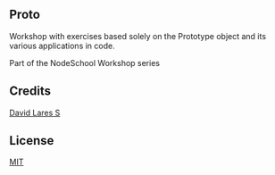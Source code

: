 ## Proto

Workshop with exercises based solely on the Prototype object and its various applications in code.

Part of the NodeSchool Workshop series

## Credits
[David Lares S](https://davidlares.com)

## License
[MIT](https://opensource.org/licenses/MIT)
